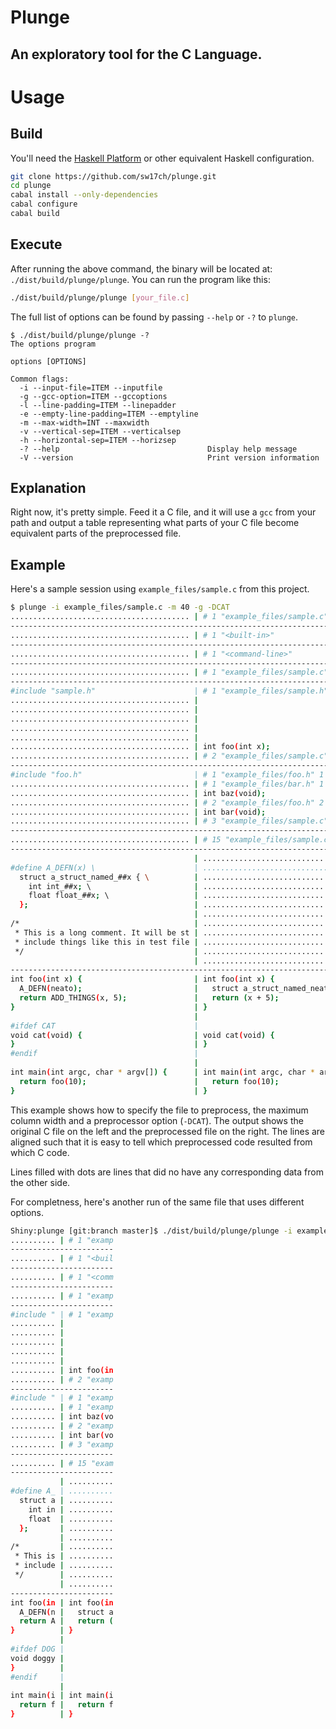 Plunge
======

An exploratory tool for the C Language.
---------------------------------------

Usage
=====

Build
-----

You'll need the [Haskell Platform](http://www.haskell.org/platform/) or other
equivalent Haskell configuration.

```sh
git clone https://github.com/sw17ch/plunge.git
cd plunge
cabal install --only-dependencies
cabal configure
cabal build
```

Execute
-------

After running the above command, the binary will be located at:
`./dist/build/plunge/plunge`. You can run the program like this:

```sh
./dist/build/plunge/plunge [your_file.c]
```
The full list of options can be found by passing `--help` or `-?` to `plunge`.

```
$ ./dist/build/plunge/plunge -?
The options program

options [OPTIONS]

Common flags:
  -i --input-file=ITEM --inputfile        
  -g --gcc-option=ITEM --gccoptions       
  -l --line-padding=ITEM --linepadder     
  -e --empty-line-padding=ITEM --emptyline
  -m --max-width=INT --maxwidth           
  -v --vertical-sep=ITEM --verticalsep    
  -h --horizontal-sep=ITEM --horizsep     
  -? --help                                 Display help message
  -V --version                              Print version information
```

Explanation
-----------

Right now, it's pretty simple. Feed it a C file, and it will use a `gcc` from
your path and output a table representing what parts of your C file become
equivalent parts of the preprocessed file.

Example
-------

Here's a sample session using `example_files/sample.c` from this project.
```sh
$ plunge -i example_files/sample.c -m 40 -g -DCAT
........................................ | # 1 "example_files/sample.c"            
-----------------------------------------------------------------------------------
........................................ | # 1 "<built-in>"                        
-----------------------------------------------------------------------------------
........................................ | # 1 "<command-line>"                    
-----------------------------------------------------------------------------------
........................................ | # 1 "example_files/sample.c"            
-----------------------------------------------------------------------------------
#include "sample.h"                      | # 1 "example_files/sample.h" 1          
........................................ |                                         
........................................ |                                         
........................................ |                                         
........................................ |                                         
........................................ |                                         
........................................ | int foo(int x);                         
........................................ | # 2 "example_files/sample.c" 2          
-----------------------------------------------------------------------------------
#include "foo.h"                         | # 1 "example_files/foo.h" 1             
........................................ | # 1 "example_files/bar.h" 1             
........................................ | int baz(void);                          
........................................ | # 2 "example_files/foo.h" 2             
........................................ | int bar(void);                          
........................................ | # 3 "example_files/sample.c" 2          
-----------------------------------------------------------------------------------
........................................ | # 15 "example_files/sample.c"           
-----------------------------------------------------------------------------------
                                         | ........................................
#define A_DEFN(x) \                      | ........................................
  struct a_struct_named_##x { \          | ........................................
    int int_##x; \                       | ........................................
    float float_##x; \                   | ........................................
  };                                     | ........................................
                                         | ........................................
/*                                       | ........................................
 * This is a long comment. It will be st | ........................................
 * include things like this in test file | ........................................
 */                                      | ........................................
                                         | ........................................
-----------------------------------------------------------------------------------
int foo(int x) {                         | int foo(int x) {                        
  A_DEFN(neato);                         |   struct a_struct_named_neato { int int_
  return ADD_THINGS(x, 5);               |   return (x + 5);                       
}                                        | }                                       
                                         |                                         
#ifdef CAT                               |                                         
void cat(void) {                         | void cat(void) {                        
}                                        | }                                       
#endif                                   |                                         
                                         |                                         
int main(int argc, char * argv[]) {      | int main(int argc, char * argv[]) {     
  return foo(10);                        |   return foo(10);                       
}                                        | }                                       
```

This example shows how to specify the file to preprocess, the maximum column
width and a preprocessor option (`-DCAT`). The output shows the original C file
on the left and the preprocessed file on the right. The lines are aligned such
that it is easy to tell which preprocessed code resulted from which C code.

Lines filled with dots are lines that did no have any corresponding data from
the other side.

For completness, here's another run of the same file that uses different
options.

```sh
Shiny:plunge [git:branch master]$ ./dist/build/plunge/plunge -i example_files/sample.c -m 10
.......... | # 1 "examp
-----------------------
.......... | # 1 "<buil
-----------------------
.......... | # 1 "<comm
-----------------------
.......... | # 1 "examp
-----------------------
#include " | # 1 "examp
.......... |           
.......... |           
.......... |           
.......... |           
.......... |           
.......... | int foo(in
.......... | # 2 "examp
-----------------------
#include " | # 1 "examp
.......... | # 1 "examp
.......... | int baz(vo
.......... | # 2 "examp
.......... | int bar(vo
.......... | # 3 "examp
-----------------------
.......... | # 15 "exam
-----------------------
           | ..........
#define A_ | ..........
  struct a | ..........
    int in | ..........
    float  | ..........
  };       | ..........
           | ..........
/*         | ..........
 * This is | ..........
 * include | ..........
 */        | ..........
           | ..........
-----------------------
int foo(in | int foo(in
  A_DEFN(n |   struct a
  return A |   return (
}          | }         
           |           
#ifdef DOG |           
void doggy |           
}          |           
#endif     |           
           |           
int main(i | int main(i
  return f |   return f
}          | }
```
